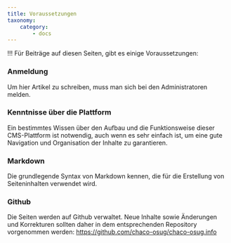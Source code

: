 ```yaml
---
title: Voraussetzungen
taxonomy:
    category:
        - docs
---
```


!!! Für Beiträge auf diesen Seiten, gibt es einige Voraussetzungen:

### Anmeldung
Um hier Artikel zu schreiben, muss man sich bei den Administratoren melden.
### Kenntnisse über die Plattform
Ein bestimmtes Wissen über den Aufbau und die Funktionsweise dieser CMS-Plattform ist notwendig, auch wenn es sehr einfach ist, um eine gute Navigation und Organisation der Inhalte zu garantieren.
### Markdown
Die grundlegende Syntax von Markdown kennen, die für die Erstellung von Seiteninhalten verwendet wird.
### Github
Die Seiten werden auf Github verwaltet. Neue Inhalte sowie Änderungen und Korrekturen sollten daher in dem entsprechenden Repository vorgenommen werden: https://github.com/chaco-osug/chaco-osug.info
